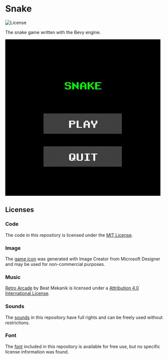 # Snake

![License](https://img.shields.io/badge/license-MIT-blue)

The snake game written with the Bevy engine.

![Gameplay](gameplay.gif)

## Licenses

### Code

The code in this repository is licensed under the [MIT License](LICENSE).

### Image

The [game icon](assets/icon.png) was generated with Image Creator from Microsoft Designer and may be used for non-commercial purposes.

### Music

[Retro Arcade](https://freemusicarchive.org/music/beat-mekanik/single/retro-arcade) by Beat Mekanik is licensed under a [Attribution 4.0 International License](https://creativecommons.org/licenses/by/4.0/). 

### Sounds

The [sounds](https://gamesounds.xyz/?dir=Sound%20Effects) in this repository have full rights and can be freely used without restrictions.

### Font

The [font](https://www.dafont.com/retro-gaming.font) included in this repository is available for free use, but no specific license information was found. 
